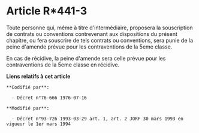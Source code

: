 # Article R*441-3

Toute personne qui, même à titre d'intermédiaire, proposera la souscription de contrats ou conventions contrevenant aux
dispositions du présent chapitre, ou fera souscrire de tels contrats ou conventions, sera punie de la peine d'amende prévue
pour les contraventions de la 5eme classe.

En cas de récidive, la peine d'amende sera celle prévue pour les contraventions de la 5eme classe en récidive.

**Liens relatifs à cet article**

	**Codifié par**:

	  - Décret n°76-666 1976-07-16

	**Modifié par**:

	  - Décret n°93-726 1993-03-29 art. 1, art. 2 JORF 30 mars 1993 en vigueur le 1er mars 1994
